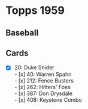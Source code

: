 # Topps 1959 
## Baseball

## Cards

- [x] 20: Duke Snider <br>- [x] 40: Warren Spahn <br>- [x] 212: Fence Busters <br>- [x] 262: Hitters' Foes <br>- [x] 387: Don Drysdale <br>- [x] 408: Keystone Combo <br>